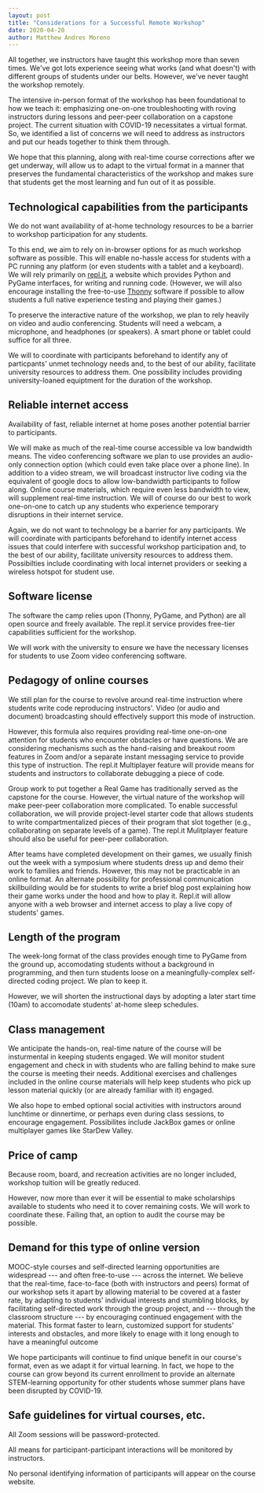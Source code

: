 ```yaml
---
layout: post
title: "Considerations for a Successful Remote Workshop"
date: 2020-04-20
author: Matthew Andres Moreno
---
```


All together, we instructors have taught this workshop more than seven times.
We've got lots experience seeing what works (and what doesn't) with different groups of students under our belts.
However, we've never taught the workshop remotely.

The intensive in-person format of the workshop has been foundational to how we teach it: emphasizing one-on-one troubleshooting with roving instructors during lessons and peer-peer collaboration on a capstone project.
The current situation with COVID-19 necessitates a virtual format.
So, we identified a list of concerns we will need to address as instructors and put our heads together to think them through.

We hope that this planning, along with real-time course corrections after we get underway, will allow us to adapt to the virtual format in a manner that preserves the fundamental characteristics of the workshop and makes sure that students get the most learning and fun out of it as possible.

## Technological capabilities from the participants

We do not want availability of at-home technology resources to be a barrier to workshop participation for any students.

To this end, we aim to rely on in-browser options for as much workshop software as possible.
This will enable no-hassle access for students with a PC running any platform (or even students with a tablet and a keyboard).
We will rely primarily on [repl.it](https://repl.it/), a website which provides Python and PyGame interfaces, for writing and running code.
(However, we will also encourage installing the free-to-use [Thonny](https://thonny.org/) software if possible to allow students a full native experience testing and playing their games.)

To preserve the interactive nature of the workshop, we plan to rely heavily on video and audio conferencing.
Students will need a webcam, a microphone, and headphones (or speakers).
A smart phone or tablet could suffice for all three.

We will to coordinate with participants beforehand to identify any of particpants' unmet technology needs and, to the best of our ability, facilitate university resources to address them.
One possibility includes providing university-loaned equiptment for the duration of the workshop.

## Reliable internet access

Availability of fast, reliable internet at home poses another potential barrier to participants.

We will make as much of the real-time course accessible va low bandwidth means.
The video conferencing software we plan to use provides an audio-only connection option (which could even take place over a phone line).
In addition to a video stream, we will broadcast instructor live coding via the equivalent of google docs to allow low-bandwidth participants to follow along.
Online course materials, which require even less bandwidth to view, will supplement real-time instruction.
We will of course do our best to work one-on-one to catch up any students who experience temporary disruptions in their internet service.


Again, we do not want to technology be a barrier for any participants.
We will coordinate with participants beforehand to identify internet access issues that could interfere with successful workshop participation and, to the best of our ability, facilitate university resources to address them.
Possibilties include coordinating with local internet providers or seeking a wireless hotspot for student use.

## Software license

The software the camp relies upon (Thonny, PyGame, and Python) are all open source and freely available.
The repl.it service provides free-tier capabilities sufficient for the workshop.

We will work with the university to ensure we have the necessary licenses for students to use Zoom video conferencing software.

## Pedagogy of online courses

We still plan for the course to revolve around real-time instruction where students write code reproducing instructors'.
Video (or audio and document) broadcasting should effectively support this mode of instruction.

However, this formula also requires providing real-time one-on-one attention for students who encounter obstacles or have questions.
We are considering mechanisms such as the hand-raising and breakout room features in Zoom and/or a separate instant messaging service to provide this type of instruction.
The repl.it Multiplayer feature will provide means for students and instructors to collaborate debugging a piece of code.

Group work to put together a Real Game has traditionally served as the capstone for the course.
However, the virtual nature of the workshop will make peer-peer collaboration more complicated.
To enable successful collaboration, we will provide project-level starter code that allows students to write compartmentalized pieces of their program that slot together (e.g., collaborating on separate levels of a game).
The repl.it Mulitplayer feature should also be useful for peer-peer collaboration.

After teams have completed development on their games, we usually finish out the week with a symposium where students dress up and demo their work to families and friends.
However, this may not be practicable in an online format.
An alternate possibility for professional communication skillbuilding would be for students to write a brief blog post explaining how their game works under the hood and how to play it.
Repl.it will allow anyone with a web browser and internet access to play a live copy of students' games.

## Length of the program

The week-long format of the class provides enough time to PyGame from the ground up, accomodating students without a background in programming, and then turn students loose on a meaningfully-complex self-directed coding project.
We plan to keep it.

However, we will shorten the instructional days by adopting a later start time (10am) to accomodate students' at-home sleep schedules.

## Class management

We anticipate the hands-on, real-time nature of the course will be insturmental in keeping students engaged.
We will monitor student engagement and check in with students who are falling behind to make sure the course is meeting their needs.
Additional exercises and challenges included in the online course materials will help keep students who pick up lesson material quickly (or are already familiar with it) engaged.

We also hope to embed optional social activities with instructors around lunchtime or dinnertime, or perhaps even during class sessions, to encourage engagement.
Possibilites include JackBox games or online multiplayer games like StarDew Valley.

## Price of camp

Because room, board, and recreation activities are no longer included, workshop tuition will be greatly reduced.

However, now more than ever it will be essential to make scholarships available to students who need it to cover remaining costs.
We will work to coordinate these.
Failing that, an option to audit the course may be possible.

## Demand for this type of online version

MOOC-style courses and self-directed learning opportunities are widespread --- and often free-to-use --- across the internet.
We believe that the real-time, face-to-face (both with instructors and peers) format of our workshop sets it apart by allowing material to be covered at a faster rate, by adapting to students' individual interests and stumbling blocks, by facilitating self-directed work through the group project, and --- through the classroom structure --- by encouraging continued engagement with the material.
This format faster to learn, customized support for students' interests and obstacles, and more likely to enage with it long enough to have a meaningful outcome

We hope participants will continue to find unique benefit in our course's format, even as we adapt it for virtual learning.
In fact, we hope to the course can grow beyond its current enrollment to provide an alternate STEM-learning opportunity for other students whose summer plans have been disrupted by COVID-19.

## Safe guidelines for virtual courses, etc.

All Zoom sessions will be password-protected.

All means for participant-participant interactions will be monitored by instructors.

No personal identifying information of participants will appear on the course website.
